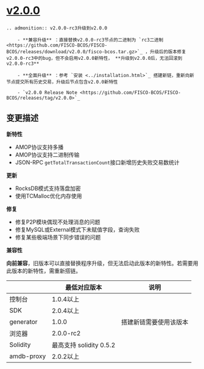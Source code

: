 # [v2.0.0](https://github.com/FISCO-BCOS/FISCO-BCOS/releases/tag/v2.0.0)

```eval_rst
.. admonition:: v2.0.0-rc3升级到v2.0.0

    - **兼容升级** ：直接替换v2.0.0-rc3节点的二进制为 `rc3二进制 <https://github.com/FISCO-BCOS/FISCO-BCOS/releases/download/v2.0.0/fisco-bcos.tar.gz>`_ ，升级后的版本修复v2.0.0-rc3中的bug，但不会启用v2.0.0新特性， **升级到v2.0.0后，无法回滚到v2.0.0-rc3**

    - **全面升级** ：参考 `安装 <../installation.html>`_ 搭建新链，重新向新节点提交所有历史交易，升级后节点包含v2.0.0新特性

    - `v2.0.0 Release Note <https://github.com/FISCO-BCOS/FISCO-BCOS/releases/tag/v2.0.0>`_
```

## 变更描述

**新特性**

- AMOP协议支持多播
- AMOP协议支持二进制传输
- JSON-RPC `getTotalTransactionCount`接口新增历史失败交易数统计

**更新**

- RocksDB模式支持落盘加密
- 使用TCMalloc优化内存使用

**修复**

- 修复P2P模块偶现不处理消息的问题
- 修复MySQL或External模式下未赋值字段，查询失败
- 修复某些极端场景下同步错误的问题

**兼容性**

**向前兼容**，旧版本可以直接替换程序升级，但无法启动此版本的新特性。若需要用此版本的新特性，需重新搭链。

|           | 最低对应版本          | 说明          |
| --------- | ------------------- | ---------------------- |
| 控制台     | 1.0.4以上      |        |
| SDK       | 2.0.4以上   |                 |
| generator | 1.0.0      |  搭建新链需要使用该版本     |
| 浏览器     | 2.0.0-rc2   |                        |
| Solidity  | 最高支持 solidity 0.5.2      |             |
| amdb-proxy| 2.0.2以上       |                       |                  |
